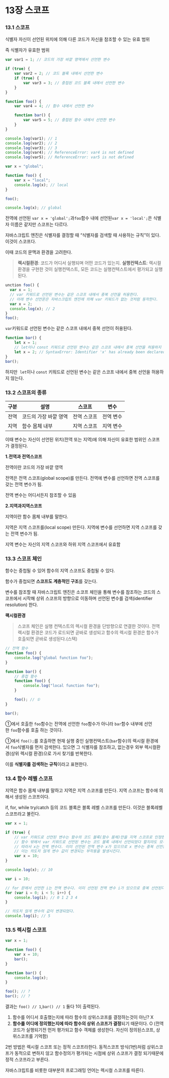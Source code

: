 # 13장 스코프

### 13.1 스코프

식별자 자신이 선언된 위치에 의해 다른 코드가 자신을 참조할 수 있는 유효 범위

즉 식별자가 유효한 범위

```jsx
var var1 = 1; // 코드의 가장 바깥 영역에서 선언한 변수

if (true) {
    var var2 = 2; // 코드 블록 내에서 선언한 변수
    if (true) {
        var var3 = 3; // 중첩된 코드 블록 내에서 선언한 변수
    }
}

function foo() {
    var var4 = 4; // 함수 내에서 선언한 변수

    function bar() {
        var var5 = 5; // 중첩된 함수 내에서 선언한 변수
    }
}

console.log(var1); // 1
console.log(var2); // 2
console.log(var3); // 3
console.log(var4); // ReferenceError: var4 is not defined
console.log(var5); // ReferenceError: var5 is not defined
```

```jsx
var x = "global";

function foo() {
    var x = "local";
    console.log(x); // local
}

foo();

console.log(x); // global
```

전역에 선언된 `var x = 'global';`과`foo`함수 내에 선언된`var x = 'local';`은 식별자 이름은 같지만 스코프는 다르다.

자바스크립트 엔진은 식별자를 결정할 때 “식별자를 검색할 때 사용하는 규칙”이 있다. 이것이 스코프다.

이때 코드의 문맥과 환경을 고려한다.

> **렉시컬환경**: 코드가 어디서 실행되며 어떤 코드가 있는지.
> **실행컨텍스트**: 렉시컬 환경을 구현한 것이 실행컨텍스트, 모든 코드는 실행컨텍스트에서 평가되고 실행된다.

```jsx
unction foo() {
  var x = 1;
  // var 키워드로 선언된 변수는 같은 스코프 내에서 중복 선언을 허용한다.
  // 아래 변수 선언문은 자바스크립트 엔진에 의해 var 키워드가 없는 것처럼 동작한다.
  var x = 2;
  console.log(x); // 2
}
foo();
```

`var`키워드로 선언된 변수는 같은 스코프 내에서 중복 선언이 허용된다.

```jsx
function bar() {
    let x = 1;
    // let이나 const 키워드로 선언된 변수는 같은 스코프 내에서 중복 선언을 허용하지 않는다.
    let x = 2; // SyntaxError: Identifier 'x' has already been declared
}
bar();
```

하지만  `let`이나 `const` 키워드로 선언된 변수는 같은 스코프 내에서 중복 선언을 허용하지 않는다.

### 13.2 스코프의 종류

| 구분 | 설명                  | 스코프      | 변수      |
| ---- | --------------------- | ----------- | --------- |
| 전역 | 코드의 가장 바깥 영역 | 전역 스코프 | 전역 변수 |
| 지역 | 함수 몸체 내부        | 지역 스코프 | 지역 변수 |

이때 변수는 자신이 선언된 위치(전역 또는 지역)에 의해 자신이 유효한 범위인 스코프가 결정된다.

**1.전역과 전역스코프**

전역이란 코드의 가장 바깥 영역

전역은 전역 스코프(global scope)를 만든다. 전역에 변수를 선언하면 전역 스코프를 갖는 전역 변수가 됨.

전역 변수는 어디서든지 참조할 수 있음

**2.지역과지역스코프**

지역이란 함수 몸체 내부를 말한다.

지역은 지역 스코프를(local scope) 만든다. 지역에 변수를 선언하면 지역 스코프를 갖는 전역 변수가 됨.

지역 변수는 자신의 지역 스코프와 하위 지역 스코프에서 유효함

### 13.3 스코프 체인

함수는 중첩될 수 있어 함수의 지역 스코프도 중첩될 수 있다.

함수가 중첩되면 **스코프도 계층적인 구조**를 갖는다.

변수를 참조할 때 자바스크립트 엔진은 소코프 체인을 통해 변수를 참조하는 코드의 스코프에서 시작해 상위 스코프의 방향으로 이동하며 선언된 변수를 검색(identifier resolution) 한다.

**랙시컬환경**

> 스코프 체인은 실행 컨텍스트의 렉시컬 환경을 단방향으로 연결한 것이다.
> 전역 렉시컬 환경은 코드가 로드되면 곧바로 생성되고 함수의 렉시컬 환경은 함수가 호출되면 곧바로 생성된다.(스택)

```jsx
// 전역 함수
function foo() {
    console.log("global function foo");
}

function bar() {
    // 중첩 함수
    function foo() {
        console.log("local function foo");
    }

    foo(); // ①
}

bar();
```

①에서 호출한 `foo`함수는 전역에 선언한 `foo`함수가 아니라 `bar`함수 내부에 선언한 `foo`함수를 호출 하는 것이다.

①에서 `foo();`를 호출하면 현재 실행 중인 실행컨텍스트(`bar`함수)의 렉시컬 환경에서 `foo`식별자를 먼저 검색한다. 있으면 그 식별자를 참조하고, 없는경우 외부 렉시컬환경(상위 렉시컬 환경)으로 가서 찾기를 반복한다.

이를 **식별자를 검색하는 규칙**이라고 표현한다.

### 13.4 함수 레벨 스코프

지역은 함수 몸체 내부를 말하고 지역은 지역 스코프를 만든다. 지역 스코프는 함수에 의해서 생성된 스코프이다.

if, for, while try/catch 등의 코드 블록은 블록 레벨 스코프를 만든다. 이것은 블록레벨 스코프라고 불린다.

```jsx
var x = 1;

if (true) {
    // var 키워드로 선언된 변수는 함수의 코드 블록(함수 몸체)만을 지역 스코프로 인정한다.
    // 함수 밖에서 var 키워드로 선언된 변수는 코드 블록 내에서 선언되었다 할지라도 모두 전역 변수다.
    // 따라서 x는 전역 변수다. 이미 선언된 전역 변수 x가 있으므로 x 변수는 중복 선언된다.
    // 이는 의도치 않게 변수 값이 변경되는 부작용을 발생시킨다.
    var x = 10;
}

console.log(x); // 10
```

```jsx
var i = 10;

// for 문에서 선언한 i는 전역 변수다. 이미 선언된 전역 변수 i가 있으므로 중복 선언된다.
for (var i = 0; i < 5; i++) {
    console.log(i); // 0 1 2 3 4
}

// 의도치 않게 변수의 값이 변경되었다.
console.log(i); // 5
```

### 13.5 렉시컬 스코프

```jsx
var x = 1;

function foo() {
    var x = 10;
    bar();
}

function bar() {
    console.log(x);
}

foo(); // ?
bar(); // ?
```

결과는 `foo() // 1`,`bar() // 1` 둘다 1이 출력된다.

1. 함수를 어디서 호출했는지에 따라 함수의 상위스코프를 결정하는것이 아닌? X
2. **함수를 어디에 정의했는지에 따라 함수의 상위 스코프가 결정**되기 때문이다. O (전역코드가 실행되기전 먼저 평가되고 함수 객체를 생성한다. 자신이 정의된스코프, 상위스코프를 기억함)

2번 방법은 렉시컬 스코프 또는 정적 스코프라한다. 동적스코프 방식(1번)처럼 상위스코프가 동적으로 변하지 않고 함수정의가 평가되는 시점에 상위 스코프가 결정 되기때문에 정적 스코프라고 부른다.

자바스크립트를 비롯한 대부분의 프로그래밍 언어는 렉시컬 스코프를 따른다.
